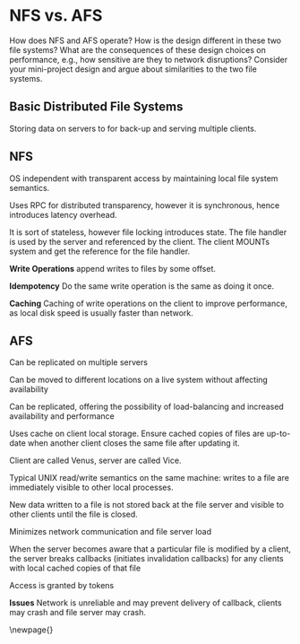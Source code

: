# NFS vs. AFS 

How does NFS and AFS operate? How is the design different in these two file systems? What are the consequences of these design choices on performance, e.g., how sensitive are they to network disruptions? Consider your mini-project design and argue about similarities to the two file systems.

## Basic Distributed File Systems

Storing data on servers to for back-up and serving multiple clients.

## NFS

OS independent with transparent access by maintaining local file system semantics.

Uses RPC for distributed transparency, however it is synchronous, hence introduces latency overhead.

It is sort of stateless, however file locking introduces state. The file handler is used by the server and referenced by the client. The client MOUNTs system and get the reference for the file handler.

**Write Operations** append writes to files by some offset. 

**Idempotency** Do the same write operation is the same as doing it once.

**Caching** Caching of write operations on the client to improve performance, as local disk speed is usually faster than network.

## AFS

Can be replicated on multiple servers

Can be moved to different locations on a live system without affecting availability

Can be replicated, offering the possibility of load-balancing and increased availability and performance

Uses cache on client local storage. Ensure cached copies of files are up-to-date when
another client closes the same file after updating it.

Client are called Venus, server are called Vice.

Typical UNIX read/write semantics on the same machine: writes to a file are immediately visible to other local processes.

New data written to a file is not stored back at the file server and visible to other clients until the file is closed.

Minimizes network communication and file server load

When the server becomes aware that a particular file is modified by a client, the server breaks callbacks (initiates invalidation callbacks) for any clients with local cached copies of that file

Access is granted by tokens

**Issues** Network is unreliable and may prevent delivery of callback, clients may crash and file server may crash.

\newpage{}
